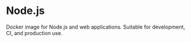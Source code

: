 # Node.js

Docker image for Node.js and web applications. Suitable for development, CI, and production use.
